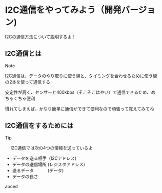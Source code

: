 # I2C通信をやってみよう（開発バージョン)

I2Cの通信方法について説明するよ！

## I2C通信とは

> [!NOTE] 
>
> I2C通信は、データのやり取りに使う線と、タイミングを合わせるために使う線の2本を使って通信する
> 
> 安定性が高く、センサーと400kbps（そこそこはやい）で通信できるため、めちゃくちゃ便利
>
> 慣れてしまえば、かなり簡単に通信ができて便利なので頑張って覚えてみてね

## I2C通信をするためには

> [!TIP]
>　
> I2C通信では次の4つの情報を送っているよ
>
> - データを送る相手（I2Cアドレス)
> - データの送信場所 (レジスタアドレス）
> - 送るデータ　　　 (データ)
> - データの長さ

abced


